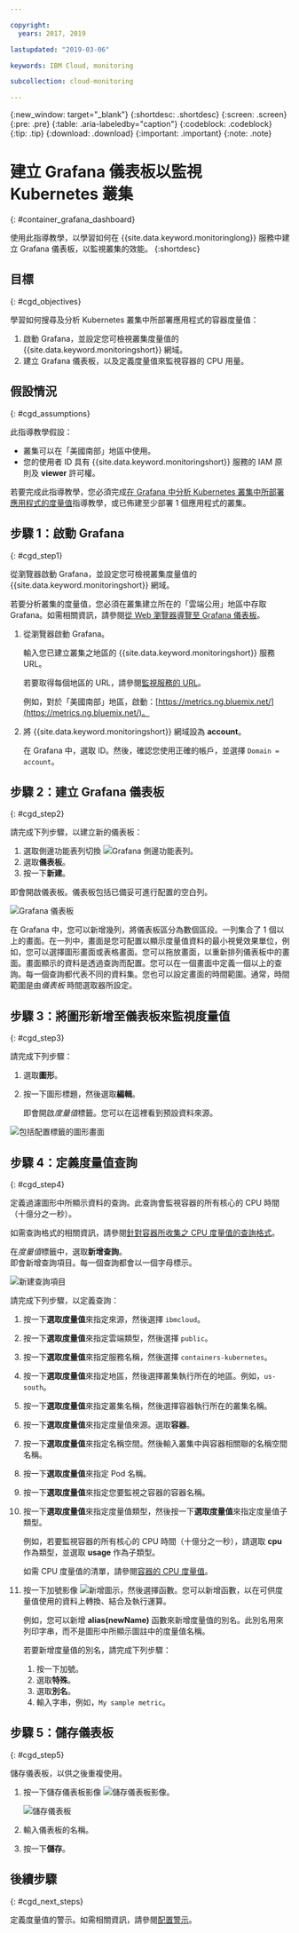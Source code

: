 ```yaml
---

copyright:
  years: 2017, 2019

lastupdated: "2019-03-06"

keywords: IBM Cloud, monitoring

subcollection: cloud-monitoring

---
```


{:new_window: target="_blank"}
{:shortdesc: .shortdesc}
{:screen: .screen}
{:pre: .pre}
{:table: .aria-labeledby="caption"}
{:codeblock: .codeblock}
{:tip: .tip}
{:download: .download}
{:important: .important}
{:note: .note}


# 建立 Grafana 儀表板以監視 Kubernetes 叢集
{: #container_grafana_dashboard}


使用此指導教學，以學習如何在 {{site.data.keyword.monitoringlong}} 服務中建立 Grafana 儀表板，以監視叢集的效能。
{:shortdesc}


## 目標
{: #cgd_objectives}

學習如何搜尋及分析 Kubernetes 叢集中所部署應用程式的容器度量值：

1. 啟動 Grafana，並設定您可檢視叢集度量值的 {{site.data.keyword.monitoringshort}} 網域。
2. 建立 Grafana 儀表板，以及定義度量值來監視容器的 CPU 用量。


## 假設情況
{: #cgd_assumptions}

此指導教學假設：

* 叢集可以在「美國南部」地區中使用。 
* 您的使用者 ID 具有 {{site.data.keyword.monitoringshort}} 服務的 IAM 原則及 **viewer** 許可權。

若要完成此指導教學，您必須完成[在 Grafana 中分析 Kubernetes 叢集中所部署應用程式的度量值](/docs/services/cloud-monitoring/tutorials?topic=cloud-monitoring-container_service_metrics#container_service_metrics)指導教學，或已佈建至少部署 1 個應用程式的叢集。



## 步驟 1：啟動 Grafana
{: #cgd_step1}

從瀏覽器啟動 Grafana，並設定您可檢視叢集度量值的 {{site.data.keyword.monitoringshort}} 網域。

若要分析叢集的度量值，您必須在叢集建立所在的「雲端公用」地區中存取 Grafana。如需相關資訊，請參閱[從 Web 瀏覽器導覽至 Grafana 儀表板](/docs/services/cloud-monitoring/grafana?topic=cloud-monitoring-navigating_grafana#launch_grafana_from_browser)。

1. 從瀏覽器啟動 Grafana。 

    輸入您已建立叢集之地區的 {{site.data.keyword.monitoringshort}} 服務 URL。 
    
    若要取得每個地區的 URL，請參閱[監視服務的 URL](/docs/services/cloud-monitoring?topic=cloud-monitoring-monitoring_ov#region)。

    例如，對於「美國南部」地區，啟動：[https://metrics.ng.bluemix.net/](https://metrics.ng.bluemix.net/)。

2. 將 {{site.data.keyword.monitoringshort}} 網域設為 **account**。

    在 Grafana 中，選取 ID。然後，確認您使用正確的帳戶，並選擇 `Domain = account`。


## 步驟 2：建立 Grafana 儀表板
{: #cgd_step2}

請完成下列步驟，以建立新的儀表板：

1. 選取側邊功能表列切換 ![Grafana 側邊功能表列](images/grafana_settings.gif "Grafana 側邊功能表列")。
2. 選取**儀表板**。
3. 按一下**新建**。

即會開啟儀表板。儀表板包括已備妥可進行配置的空白列。

![Grafana 儀表板](images/grafana4_f1.gif "Grafana 儀表板")

在 Grafana 中，您可以新增幾列，將儀表板區分為數個區段。一列集合了 1 個以上的畫面。在一列中，畫面是您可配置以顯示度量值資料的最小視覺效果單位，例如，您可以選擇圖形畫面或表格畫面。您可以拖放畫面，以重新排列儀表板中的畫面。畫面顯示的資料是透過查詢而配置。您可以在一個畫面中定義一個以上的查詢。每一個查詢都代表不同的資料集。您也可以設定畫面的時間範圍。通常，時間範圍是由*儀表板* 時間選取器所設定。

## 步驟 3：將圖形新增至儀表板來監視度量值
{: #cgd_step3}

請完成下列步驟：

1. 選取**圖形**。

2. 按一下圖形標題，然後選取**編輯**。

    即會開啟*度量值*標籤。您可以在這裡看到預設資料來源。


![包括配置標籤的圖形畫面](images/grafana4_f2.gif "包括配置標籤的圖形畫面")


## 步驟 4：定義度量值查詢
{: #cgd_step4}

定義過濾圖形中所顯示資料的查詢。此查詢會監視容器的所有核心的 CPU 時間（十億分之一秒）。

如需查詢格式的相關資訊，請參閱[針對容器所收集之 CPU 度量值的查詢格式](/docs/services/cloud-monitoring/reference?topic=cloud-monitoring-metrics_format_containers#cpu_containers)。
 
在*度量值*標籤中，選取**新增查詢**。<br>即會新增查詢項目。每一個查詢都會以一個字母標示。 

![新建查詢項目](images/grafana4_query_f1.gif "新建查詢項目") 
	
請完成下列步驟，以定義查詢：
        
1. 按一下**選取度量值**來指定來源，然後選擇 `ibmcloud`。
    
2. 按一下**選取度量值**來指定雲端類型，然後選擇 `public`。
    
3. 按一下**選取度量值**來指定服務名稱，然後選擇 `containers-kubernetes`。
	
4. 按一下**選取度量值**來指定地區，然後選擇叢集執行所在的地區。例如，`us-south`。
    
5. 按一下**選取度量值**來指定叢集名稱，然後選擇容器執行所在的叢集名稱。
		
6. 按一下**選取度量值**來指定度量值來源。選取**容器**。
		
7. 按一下**選取度量值**來指定名稱空間。然後輸入叢集中與容器相關聯的名稱空間名稱。
		
8. 按一下**選取度量值**來指定 Pod 名稱。
	
9. 按一下**選取度量值**來指定您要監視之容器的容器名稱。
	
10. 按一下**選取度量值**來指定度量值類型，然後按一下**選取度量值**來指定度量值子類型。
	
    例如，若要監視容器的所有核心的 CPU 時間（十億分之一秒），請選取 **cpu** 作為類型，並選取 **usage** 作為子類型。
		
	如需 CPU 度量值的清單，請參閱[容器的 CPU 度量值](/docs/services/cloud-monitoring/containers?topic=cloud-monitoring-monitoring_bmx_containers_ov#cpu_metrics_containers)。
    
11. 按一下加號影像 ![新增圖示](images/grafana_plus_image.gif "加號影像")，然後選擇函數。您可以新增函數，以在可供度量值使用的資料上轉換、結合及執行運算。

    例如，您可以新增 **alias(newName)** 函數來新增度量值的別名。此別名用來列印字串，而不是圖形中所顯示圖註中的度量值名稱。

    若要新增度量值的別名，請完成下列步驟：

    1. 按一下加號。
    2. 選取**特殊**。
    3. 選取**別名**。
    4. 輸入字串，例如，`My sample metric`。

## 步驟 5：儲存儀表板
{: #cgd_step5}

儲存儀表板，以供之後重複使用。

1. 按一下儲存儀表板影像 ![儲存儀表板影像](images/grafana_save_image.gif "儲存儀表板影像")。

    ![儲存儀表板](images/grafana_save_dashboard.gif "儲存儀表板")

2. 輸入儀表板的名稱。
3. 按一下**儲存**。



## 後續步驟
{: #cgd_next_steps}

定義度量值的警示。如需相關資訊，請參閱[配置警示](/docs/services/cloud-monitoring?topic=cloud-monitoring-config_alerts_ov#config_alerts_ov)。
